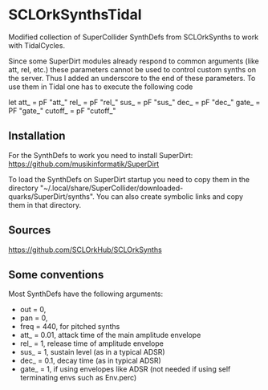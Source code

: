 SCLOrkSynthsTidal
======================
 
Modified collection of SuperCollider SynthDefs from SCLOrkSynths to work with TidalCycles.

Since some SuperDirt modules already respond to common arguments (like att, rel, etc.) these parameters cannot be used to control custom synths on the server. Thus I added an underscore to the end of these parameters. To use them in Tidal one has to execute the following code

let 
  att_ = pF "att_"
  rel_ = pF "rel_"
  sus_ = pF "sus_"
  dec_ = pF "dec_"
  gate_ = PF "gate_"
  cutoff_ = pF "cutoff_"

## Installation

For the SynthDefs to work you need to install SuperDirt:
https://github.com/musikinformatik/SuperDirt

To load the SynthDefs on SuperDirt startup you need to copy them in the directory "~/.local/share/SuperCollider/downloaded-quarks/SuperDirt/synths". You can also create symbolic links and copy them in that directory.

## Sources

https://github.com/SCLOrkHub/SCLOrkSynths

## Some conventions

Most SynthDefs have the following arguments:

* out = 0,
* pan = 0, 
* freq = 440, for pitched synths
* att_ = 0.01, attack time of the main amplitude envelope
* rel_ = 1, release time of amplitude envelope
* sus_ = 1, sustain level (as in a typical ADSR)
* dec_ = 0.1, decay time (as in typical ADSR)
* gate_ = 1, if using envelopes like ADSR (not needed if using self terminating envs such as Env.perc)


